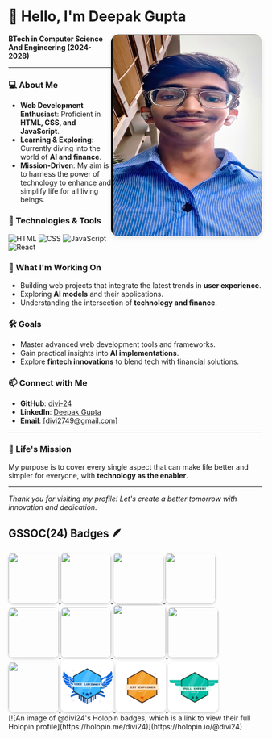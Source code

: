# 👋 Hello, I'm Deepak Gupta
<img src="https://github.com/divi-24/divi-24/blob/11c0984339b46162769809ed306b969ce12cbd8f/me.jpeg" width="300px" height="400px" alt="Profile Picture" align="right" style="border-radius: 15px; box-shadow: 0 4px 8px rgba(0, 0, 0, 0.1);" />

**BTech in Computer Science And Engineering (2024-2028)**  

---

### 💻 About Me
- **Web Development Enthusiast**: Proficient in **HTML, CSS, and JavaScript**.
- **Learning & Exploring**: Currently diving into the world of **AI and finance**.
- **Mission-Driven**: My aim is to harness the power of technology to enhance and simplify life for all living beings.

### 🔧 Technologies & Tools
![HTML](https://img.shields.io/badge/HTML-FFA500?style=for-the-badge&logo=html5&logoColor=white)
![CSS](https://img.shields.io/badge/CSS-1572B6?style=for-the-badge&logo=css3&logoColor=white)
![JavaScript](https://img.shields.io/badge/JavaScript-323330?style=for-the-badge&logo=javascript&logoColor=F7DF1E)
![React](https://img.shields.io/badge/React-61DAFB?style=for-the-badge&logo=react&logoColor=black)

### 🌱 What I'm Working On
- Building web projects that integrate the latest trends in **user experience**.
- Exploring **AI models** and their applications.
- Understanding the intersection of **technology and finance**.

### 🛠️ Goals
- Master advanced web development tools and frameworks.
- Gain practical insights into **AI implementations**.
- Explore **fintech innovations** to blend tech with financial solutions.

### 📫 Connect with Me
- **GitHub**: [divi-24](https://github.com/divi-24)
- **LinkedIn**: [Deepak Gupta](https://linkedin.com/in/deepakgupta249)
- **Email**: [divi2749@gmail.com]

---

### 🧭 Life's Mission
My purpose is to cover every single aspect that can make life better and simpler for everyone, with **technology as the enabler**.

---

*Thank you for visiting my profile! Let's create a better tomorrow with innovation and dedication.*

## GSSOC(24) Badges 🪶
<div style="display: flex; align-items: center; justify-content: center; gap: 10px;">
  <a href="https://gssoc.girlscript.tech/leaderboard">
    <img src="https://raw.githubusercontent.com/GSSoC24/Postman-Challenge/main/docs/assets/Postman%20White.png" width="100px" height="100px" style="border-radius: 10px; box-shadow: 0 2px 4px rgba(0, 0, 0, 0.2);" />
    <img src="https://raw.githubusercontent.com/GSSoC24/Postman-Challenge/main/docs/assets/1.png" width="100px" height="100px" style="border-radius: 10px; box-shadow: 0 2px 4px rgba(0, 0, 0, 0.2);" />
    <img src="https://raw.githubusercontent.com/GSSoC24/Postman-Challenge/main/docs/assets/2.png" width="100px" height="100px" style="border-radius: 10px; box-shadow: 0 2px 4px rgba(0, 0, 0, 0.2);" />
    <img src="https://raw.githubusercontent.com/GSSoC24/Postman-Challenge/main/docs/assets/3.png" width="100px" height="100px" style="border-radius: 10px; box-shadow: 0 2px 4px rgba(0, 0, 0, 0.2);" />
    <img src="https://raw.githubusercontent.com/GSSoC24/Postman-Challenge/main/docs/assets/4.png" width="100px" height="100px" style="border-radius: 10px; box-shadow: 0 2px 4px rgba(0, 0, 0, 0.2);" />
    <img src="https://raw.githubusercontent.com/GSSoC24/Postman-Challenge/main/docs/assets/5.png" width="100px" height="100px" style="border-radius: 10px; box-shadow: 0 2px 4px rgba(0, 0, 0, 0.2);" />
    <img src="https://raw.githubusercontent.com/GSSoC24/Postman-Challenge/main/docs/assets/6.png" width="105px" height="105px" style="border-radius: 10px; box-shadow: 0 2px 4px rgba(0, 0, 0, 0.2);" />
    <img src="https://raw.githubusercontent.com/GSSoC24/Postman-Challenge/main/docs/assets/7.png" width="100px" height="100px" style="border-radius: 10px; box-shadow: 0 2px 4px rgba(0, 0, 0, 0.2);" />
    <img src="https://raw.githubusercontent.com/GSSoC24/Postman-Challenge/main/docs/assets/8.png" width="100px" height="100px" style="border-radius: 10px; box-shadow: 0 2px 4px rgba(0, 0, 0, 0.2);" />
    <img src="https://raw.githubusercontent.com/GSSoC24/Contributor/refs/heads/main/assets/Code%20Luminary.png" width="105px" height="105px" style="border-radius: 10px; box-shadow: 0 2px 4px rgba(0, 0, 0, 0.2);" />
    <img src="https://raw.githubusercontent.com/GSSoC24/Contributor/refs/heads/main/assets/Git%20Explorer.png" width="100px" height="100px" style="border-radius: 10px; box-shadow: 0 2px 4px rgba(0, 0, 0, 0.2);" />
    <img src="https://raw.githubusercontent.com/GSSoC24/Contributor/refs/heads/main/assets/Pull%20Expert.png" width="100px" height="100px" style="border-radius: 10px; box-shadow: 0 2px 4px rgba(0, 0, 0, 0.2);" />
  </a>
</div>
[![An image of @divi24's Holopin badges, which is a link to view their full Holopin profile](https://holopin.me/divi24)](https://holopin.io/@divi24)
<!--
**divi-24/divi-24** is a ✨ _special_ ✨ repository because its `README.md` (this file) appears on your GitHub profile.

